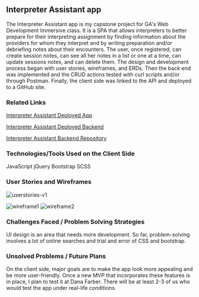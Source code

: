 
## Interpreter Assistant app

The Interpreter Assistant app is my capstone project for GA's Web Development Immersive class. It is a SPA that allows interpreters  to better prepare for their interpreting assignment by finding information about the providers for whom they interpret and by writing preparation and/or debriefing notes about their encounters. The user, once registered, can create session notes, can see all her notes in a list or one at a time, can update sessions notes, and can delete them. The design and development process began with user stories, wireframes, and ERDs. Then the back end was implemented and the CRUD actions tested with curl scripts and/or through Postman. Finally, the client side was linked to the API and deployed to a GitHub site.

### Related Links

[Interpreter Assistant Deployed App](https://beatrizelena.github.io/interpreter-assistant-client/)

[Interpreter Assistant Deployed Backend](https://interpreter-assistant.herokuapp.com/)

[Interpreter Assistant Backend Repository](https://github.com/BeatrizElena/interpreter-assistant-api)

### Technologies/Tools Used on the Client Side

JavaScript
jQuery
Bootstrap
SCSS



### User Stories and Wireframes

![userstories-v1](https://media.git.generalassemb.ly/user/11650/files/84db1420-b1ca-11e8-9d23-8ac985ac1d94)

![wireframe1](https://media.git.generalassemb.ly/user/11650/files/8b6db464-b1ca-11e8-991f-24cc5cf42a48)
![wireframe2](https://media.git.generalassemb.ly/user/11650/files/909a431c-b1ca-11e8-93ab-0ec75a63dcb8)


### Challenges Faced / Problem Solving Strategies

UI design is an area that needs more development. So far, problem-solving involves a lot of online searches and trial and error of CSS and bootstrap. 

### Unsolved Problems / Future Plans

On the client side, major goals are to make the app look more appealing and be more user-friendly. Once a new MVP that incorporates these features is in place, I plan to test it at Dana Farber. There will be at least 2-3 of us who would test the app under real-life conditions.